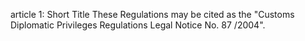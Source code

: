 article 1: Short Title
These Regulations may be cited as the &quot;Customs Diplomatic Privileges Regulations Legal Notice No. 87 &#x2F;2004&quot;.
<ul>
</ul>